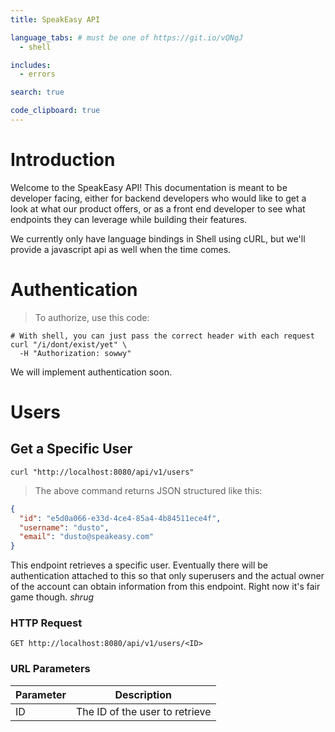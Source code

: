 ```yaml
---
title: SpeakEasy API

language_tabs: # must be one of https://git.io/vQNgJ
  - shell

includes:
  - errors

search: true

code_clipboard: true
---
```


# Introduction

Welcome to the SpeakEasy API! This documentation is meant to be developer facing,
either for backend developers who would like to get a look at what our product
offers, or as a front end developer to see what endpoints they can leverage while
building their features.

We currently only have language bindings in Shell using cURL, but we'll provide
a javascript api as well when the time comes.

# Authentication

> To authorize, use this code:

```shell
# With shell, you can just pass the correct header with each request
curl "/i/dont/exist/yet" \
  -H "Authorization: sowwy"
```

We will implement authentication soon.

# Users

<!-- ## Get All Kittens

```shell
curl "http://example.com/api/kittens" \
  -H "Authorization: meowmeowmeow"
```

> The above command returns JSON structured like this:

```json
[
  {
    "id": 1,
    "name": "Fluffums",
    "breed": "calico",
    "fluffiness": 6,
    "cuteness": 7
  },
  {
    "id": 2,
    "name": "Max",
    "breed": "unknown",
    "fluffiness": 5,
    "cuteness": 10
  }
]
```

This endpoint retrieves all kittens.

### HTTP Request

`GET http://example.com/api/kittens`

### Query Parameters

Parameter | Default | Description
--------- | ------- | -----------
include_cats | false | If set to true, the result will also include cats.
available | true | If set to false, the result will include kittens that have already been adopted.

<aside class="success">
Remember — a happy kitten is an authenticated kitten!
</aside> -->

## Get a Specific User

```shell
curl "http://localhost:8080/api/v1/users"
```

> The above command returns JSON structured like this:

```json
{
  "id": "e5d0a066-e33d-4ce4-85a4-4b84511ece4f",
  "username": "dusto",
  "email": "dusto@speakeasy.com"
}
```

This endpoint retrieves a specific user. Eventually there will be authentication attached to this so that only superusers and the actual owner of the account can obtain information from this endpoint. Right now it's fair game though. *shrug*

### HTTP Request

`GET http://localhost:8080/api/v1/users/<ID>`

### URL Parameters

Parameter | Description
--------- | -----------
ID | The ID of the user to retrieve
